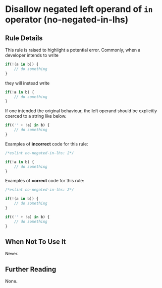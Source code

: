 # Disallow negated left operand of `in` operator (no-negated-in-lhs)

## Rule Details

This rule is raised to highlight a potential error. Commonly, when a developer intends to write

```js
if(!(a in b)) {
    // do something
}
```

they will instead write

```js
if(!a in b) {
    // do something
}
```

If one intended the original behaviour, the left operand should be explicitly coerced to a string like below.

```js
if(('' + !a) in b) {
    // do something
}
```

Examples of **incorrect** code for this rule:

```js
/*eslint no-negated-in-lhs: 2*/

if(!a in b) {
    // do something
}
```

Examples of **correct** code for this rule:

```js
/*eslint no-negated-in-lhs: 2*/

if(!(a in b)) {
    // do something
}

if(('' + !a) in b) {
    // do something
}
```

## When Not To Use It

Never.

## Further Reading

None.
